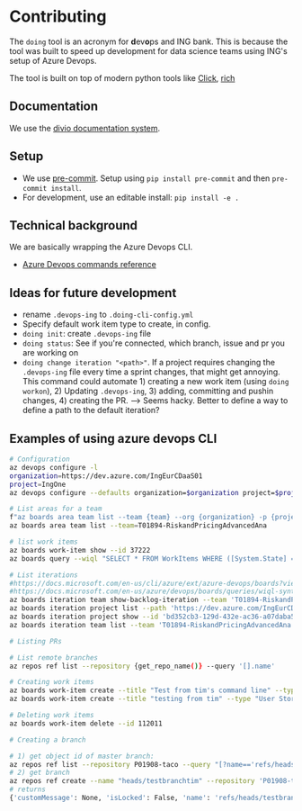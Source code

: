 # Contributing

The `doing` tool is an acronym for **d**ev**o**ps and ING bank. This is because the tool was built to speed up development for data science teams using ING's setup of Azure Devops.

The tool is built on top of modern python tools like [Click](https://click.palletsprojects.com/), [rich](https://github.com/willmcgugan/rich) 

## Documentation

We use the [divio documentation system](https://documentation.divio.com/).

## Setup

- We use [pre-commit](https://pre-commit.com/). Setup using `pip install pre-commit` and then `pre-commit install`.
- For development, use an editable install: `pip install -e .`

## Technical background

We are basically wrapping the Azure Devops CLI.

- [Azure Devops commands reference](https://docs.microsoft.com/en-us/cli/azure/ext/azure-devops/?view=azure-cli-latest&viewFallbackFrom=azure-devops)

## Ideas for future development

- rename `.devops-ing` to `.doing-cli-config.yml`
- Specify default work item type to create, in config.
- `doing init`: create `.devops-ing` file
- `doing status`: See if you're connected, which branch, issue and pr you are working on
- `doing change iteration "<path>"`. If a project requires changing the `.devops-ing` file every time a sprint changes, that might get annoying. This command could automate 1) creating a new work item (using `doing workon`), 2) Updating `.devops-ing`, 3) adding, committing and pushin changes, 4) creating the PR. --> Seems hacky. Better to define a way to define a path to the default iteration?

## Examples of using azure devops CLI

```bash
# Configuration
az devops configure -l
organization=https://dev.azure.com/IngEurCDaaS01
project=IngOne 
az devops configure --defaults organization=$organization project=$project

# List areas for a team
f"az boards area team list --team {team} --org {organization} -p {project}"
az boards area team list --team=T01894-RiskandPricingAdvancedAna

# list work items
az boards work-item show --id 37222
az boards query --wiql "SELECT * FROM WorkItems WHERE ([System.State] = 'Active' OR [System.State] = 'New') AND [System.IterationPath] = 'IngOne\T01894-RiskandPricingAdvancedAna\taco_sprint6' AND [System.AreaPath] = 'IngOne\P01908-Default\taco'"

# List iterations
#https://docs.microsoft.com/en-us/cli/azure/ext/azure-devops/boards?view=azure-cli-latest#ext_azure_devops_az_boards_query
#https://docs.microsoft.com/en-us/azure/devops/boards/queries/wiql-syntax?view=azure-devops
az boards iteration team show-backlog-iteration --team 'T01894-RiskandPricingAdvancedAna'
az boards iteration project list --path 'https://dev.azure.com/IngEurCDaaS01/IngOne/P01908-Default/taco_sprint5'
az boards iteration project show --id 'bd352cb3-129d-432e-ac36-a07daba5a8ee'
az boards iteration team list --team 'T01894-RiskandPricingAdvancedAna'

# Listing PRs

# List remote branches
az repos ref list --repository {get_repo_name()} --query '[].name'

# Creating work items
az boards work-item create --title "Test from tim's command line" --type "User Story" --area "IngOne\P01908-Default\example_repo"
az boards work-item create --title "testing from tim" --type "User Story" --area 'IngOne\\P01908-Default' --iteration 'IngOne\\T01894-RiskandPricingAdvancedAna\\example_repository_sprint4' --assigned-to "tim.vink@ing.com"

# Deleting work items
az boards work-item delete --id 112011

# Creating a branch

# 1) get object id of master branch:
az repos ref list --repository P01908-taco --query "[?name=='refs/heads/master'].objectId"
# 2) get branch
az repos ref create --name "heads/testbranchtim" --repository 'P01908-taco' --object-id "684c3079fc9e496dbba885b6febc84ee3bf32bdd"
# returns
{'customMessage': None, 'isLocked': False, 'name': 'refs/heads/testbranchtim', 'newObjectId': '684c3079fc9e496dbba885b6febc84ee3bf32bdd', 'oldObjectId': '0000000000000000000000000000000000000000', 'rejectedBy': None, 'repositoryId': '4d2e7861-c3d0-4932-8f23-c8628d05d471', 'success': True, 'updateStatus': 'succeeded'}



```


